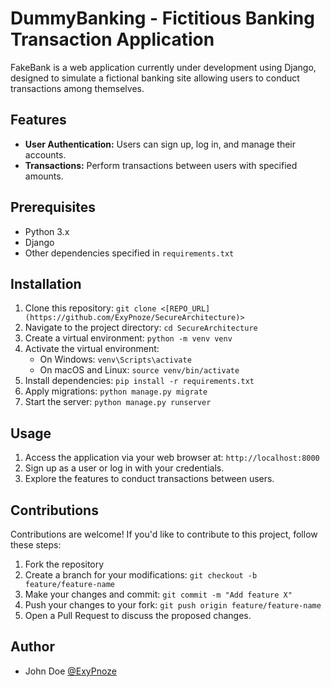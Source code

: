 # DummyBanking - Fictitious Banking Transaction Application

FakeBank is a web application currently under development using Django, designed to simulate a fictional banking site allowing users to conduct transactions among themselves.

## Features

- **User Authentication:** Users can sign up, log in, and manage their accounts.
- **Transactions:** Perform transactions between users with specified amounts.

## Prerequisites

- Python 3.x
- Django
- Other dependencies specified in `requirements.txt`

## Installation

1. Clone this repository: `git clone <[REPO_URL](https://github.com/ExyPnoze/SecureArchitecture)>`
2. Navigate to the project directory: `cd SecureArchitecture`
3. Create a virtual environment: `python -m venv venv`
4. Activate the virtual environment:
   - On Windows: `venv\Scripts\activate`
   - On macOS and Linux: `source venv/bin/activate`
5. Install dependencies: `pip install -r requirements.txt`
6. Apply migrations: `python manage.py migrate`
7. Start the server: `python manage.py runserver`

## Usage

1. Access the application via your web browser at: `http://localhost:8000`
2. Sign up as a user or log in with your credentials.
3. Explore the features to conduct transactions between users.

## Contributions

Contributions are welcome! If you'd like to contribute to this project, follow these steps:

1. Fork the repository
2. Create a branch for your modifications: `git checkout -b feature/feature-name`
3. Make your changes and commit: `git commit -m "Add feature X"`
4. Push your changes to your fork: `git push origin feature/feature-name`
5. Open a Pull Request to discuss the proposed changes.

## Author

- John Doe [@ExyPnoze](https://github.com/ExyPnoze)
